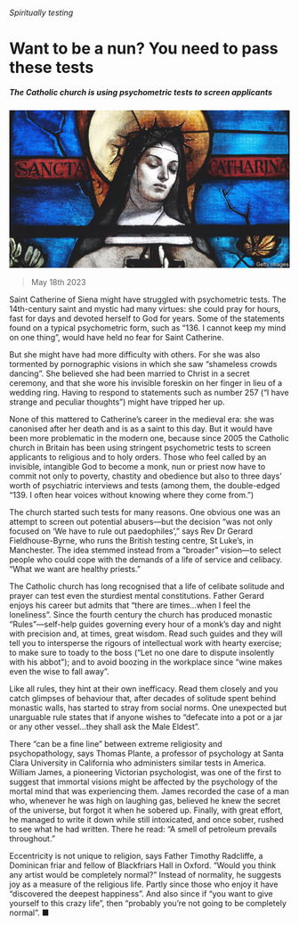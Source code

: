 ###### Spiritually testing

# Want to be a nun? You need to pass these tests 

##### The Catholic church is using psychometric tests to screen applicants 

![image](images/20230520_BRP001.jpg) 

> May 18th 2023 

Saint Catherine of Siena might have struggled with psychometric tests. The 14th-century saint and mystic had many virtues: she could pray for hours, fast for days and devoted herself to God for years. Some of the statements found on a typical psychometric form, such as “136. I cannot keep my mind on one thing”, would have held no fear for Saint Catherine.

But she might have had more difficulty with others. For she was also tormented by pornographic visions in which she saw “shameless crowds dancing”. She believed she had been married to Christ in a secret ceremony, and that she wore his invisible foreskin on her finger in lieu of a wedding ring. Having to respond to statements such as number 257 (“I have strange and peculiar thoughts”) might have tripped her up.

None of this mattered to Catherine’s career in the medieval era: she was canonised after her death and is  as a saint to this day. But it would have been more problematic in the modern one, because since 2005 the Catholic church in Britain has been using stringent psychometric tests to screen applicants to religious and to holy orders. Those who feel called by an invisible, intangible God to become a monk, nun or priest now have to commit not only to poverty, chastity and obedience but also to three days’ worth of psychiatric interviews and tests (among them, the double-edged “139. I often hear voices without knowing where they come from.”)

The church started such tests for many reasons. One obvious one was an attempt to screen out potential abusers—but the decision “was not only focused on ‘We have to rule out paedophiles’,” says Rev Dr Gerard Fieldhouse-Byrne, who runs the British testing centre, St Luke’s, in Manchester. The idea stemmed instead from a “broader” vision—to select people who could cope with the demands of a life of service and celibacy. “What we want are healthy priests.”

The Catholic church has long recognised that a life of celibate solitude and prayer can test even the sturdiest mental constitutions. Father Gerard enjoys his career but admits that “there are times…when I feel the loneliness”. Since the fourth century the church has produced monastic “Rules”—self-help guides governing every hour of a monk’s day and night with precision and, at times, great wisdom. Read such guides and they will tell you to intersperse the rigours of intellectual work with hearty exercise; to make sure to toady to the boss (“Let no one dare to dispute insolently with his abbot”); and to avoid boozing in the workplace since “wine makes even the wise to fall away”. 

Like all rules, they hint at their own inefficacy. Read them closely and you catch glimpses of behaviour that, after decades of solitude spent behind monastic walls, has started to stray from social norms. One unexpected but unarguable rule states that if anyone wishes to “defecate into a pot or a jar or any other vessel…they shall ask the Male Eldest”. 

There “can be a fine line” between extreme religiosity and psychopathology, says Thomas Plante, a professor of psychology at Santa Clara University in California who administers similar tests in America. William James, a pioneering Victorian psychologist, was one of the first to suggest that immortal visions might be affected by the psychology of the mortal mind that was experiencing them. James recorded the case of a man who, whenever he was high on laughing gas, believed he knew the secret of the universe, but forgot it when he sobered up. Finally, with great effort, he managed to write it down while still intoxicated, and once sober, rushed to see what he had written. There he read: “A smell of petroleum prevails throughout.”

Eccentricity is not unique to religion, says Father Timothy Radcliffe, a Dominican friar and fellow of Blackfriars Hall in Oxford. “Would you think any artist would be completely normal?” Instead of normality, he suggests joy as a measure of the religious life. Partly since those who enjoy it have “discovered the deepest happiness”. And also since if “you want to give yourself to this crazy life”, then “probably you’re not going to be completely normal”. ■


